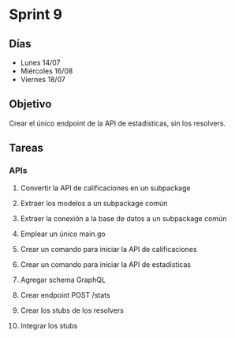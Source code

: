 # Sprint 9

## Días

- Lunes 14/07
- Miércoles 16/08
- Viernes 18/07

## Objetivo

Crear el único endpoint de la API de estadísticas, sin los resolvers.

## Tareas

### APIs

1. Convertir la API de calificaciones en un subpackage

2. Extraer los modelos a un subpackage común

3. Extraer la conexión a la base de datos a un subpackage común

4. Emplear un único main.go

5. Crear un comando para iniciar la API de calificaciones

6. Crear un comando para iniciar la API de estadísticas

7. Agregar schema GraphQL

8. Crear endpoint POST /stats

9. Crear los stubs de los resolvers

10. Integrar los stubs
